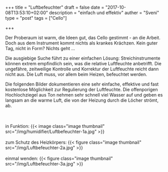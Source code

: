 +++
title = "Luftbefeuchter"
draft = false
date = "2017-10-08T13:53:10+02:00"
description = "einfach und effektiv" 
auther = "Sveni"
type = "post"
tags = ["Cello"]

+++

Der Proberaum ist warm, die Ideen gut, das Cello gestimmt - an die Arbeit. Doch aus dem Instrument kommt nichts als krankes Krächzen. Kein guter Tag, nicht in Form? Nichts geht …

Die ausgiebige Suche führt zu einer einfachen Lösung: Streichinstrumente können extrem empfindlich sein, was die relative Luftfeuchte anbetrifft. Die ungefähre, zeitweilige Kontrolle und Korrektur der Luftfeuchte reicht dann nicht aus. Die Luft muss, vor allem beim Heizen, befeuchtet werden.

Die folgenden Bilder dokumentieren eine sehr einfache, effektive und fast kostenlose Möglichkeit zur Regulierung der Luftfeuchte. Die offenporigen Hochlochziegel aus Ton nehmen sehr schnell viel Wasser auf und geben es langsam an die warme Luft, die von der Heizung durch die Löcher strömt, ab.

<br>
<br>
in Funktion:
{{< image class="image thumbnail" src="/img/humidifier/Luftbefeuchter-1a.jpg" >}}

<br>
<br>
zum Schutz des Heizkörpers:
{{< figure class="image thumbnail" src="/img/Luftbefeuchter-2a.jpg" >}}

<br>
<br>
einmal wenden:
{{< figure class="image thumbnail" src="/img/Luftbefeuchter-3a.jpg" >}}


